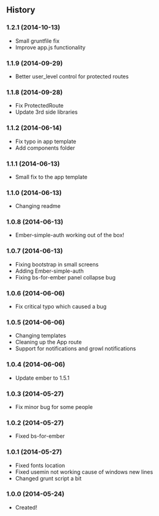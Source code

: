 ## History
### 1.2.1 (2014-10-13)
* Small gruntfile fix
* Improve app.js functionality

### 1.1.9 (2014-09-29)
* Better user_level control for protected routes

### 1.1.8 (2014-09-28)
* Fix ProtectedRoute
* Update 3rd side libraries 

### 1.1.2 (2014-06-14)
* Fix typo in app template
* Add components folder

### 1.1.1 (2014-06-13)
* Small fix to the app template

### 1.1.0 (2014-06-13)
* Changing readme

### 1.0.8 (2014-06-13)
* Ember-simple-auth working out of the box!

### 1.0.7 (2014-06-13)
* Fixing bootstrap in small screens
* Adding Ember-simple-auth
* Fixing bs-for-ember panel collapse bug

### 1.0.6 (2014-06-06)
* Fix critical typo which caused a bug

### 1.0.5 (2014-06-06)
* Changing templates
* Cleaning up the App route
* Support for notifications and growl notifications

### 1.0.4 (2014-06-06)
* Update ember to 1.5.1

### 1.0.3 (2014-05-27)
* Fix minor bug for some people

### 1.0.2 (2014-05-27)
* Fixed bs-for-ember

### 1.0.1 (2014-05-27)
* Fixed fonts location
* Fixed usemin not working cause of windows new lines
* Changed grunt script a bit

### 1.0.0 (2014-05-24)
* Created!
